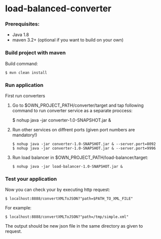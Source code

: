 # load-balanced-converter

### Prerequisites:
* Java 1.8
* maven 3.2+ (optional if you want to build on your own)

### Build project with maven
Build command:

    $ mvn clean install
    
### Run application
First run converters
1. Go to $OWN_PROJECT_PATH/converter/target and tap following command to run converter service as a separate proccess:

    $ nohup java -jar converter-1.0-SNAPSHOT.jar &

2. Run other services on diffrent ports (given port numbers are mandatory!)

       $ nohup java -jar converter-1.0-SNAPSHOT.jar & --server.port=8092 
       $ nohup java -jar converter-1.0-SNAPSHOT.jar & --server.port=9996 

3. Run load balancer in $OWN_PROJECT_PATH/load-balancer/target:

       $ nohup java -jar load-balancer-1.0-SNAPSHOT.jar &
   
### Test your application
Now you can check your by executing http request:

    $ localhost:8888/convertXMLToJSON?"path=$PATH_TO_XML_FILE"
    
For example:

    $ localhost:8888/convertXMLToJSON?"path=/tmp/simple.xml"
    
The output should be new json file in the same directory as given to request.


